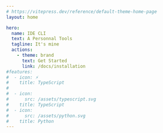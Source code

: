 ```yaml
---
# https://vitepress.dev/reference/default-theme-home-page
layout: home

hero:
  name: IDE CLI
  text: A Personnal Tools
  tagline: It's mine
  actions:
    - theme: brand
      text: Get Started
      link: /docs/installation
#features:
#  - icon: ⚡️
#    title: TypeScript
#    
#  - icon:
#      src: /assets/typescript.svg
#    title: TypeScript
#  - icon:
#      src: /assets/python.svg
#    title: Python
---
```


<style>
:root {
  --vp-home-hero-name-color: transparent;
  --vp-home-hero-name-background: -webkit-linear-gradient(120deg, #bd34fe 30%, #41d1ff);

  --vp-home-hero-image-background-image: linear-gradient(-45deg, #bd34fe 50%, #47caff 50%);
  --vp-home-hero-image-filter: blur(44px);
}

@media (min-width: 640px) {
  :root {
    --vp-home-hero-image-filter: blur(56px);
  }
}

@media (min-width: 960px) {
  :root {
    --vp-home-hero-image-filter: blur(68px);
  }
}
</style>